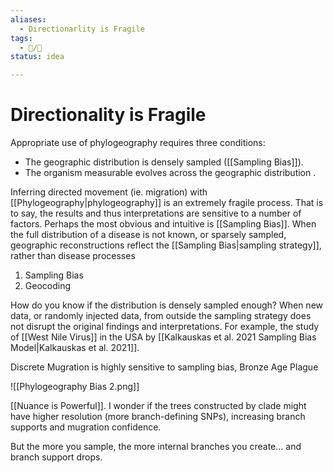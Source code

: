 ```yaml
---
aliases:
  - Directionarlity is Fragile
tags:
  - 📝/🌱
status: idea

---
```


# Directionality is Fragile

Appropriate use of phylogeography requires three conditions:
- The geographic distribution is densely sampled ([[Sampling Bias]]). 
- The organism measurable evolves across the geographic distribution .

Inferring directed movement (ie. migration) with [[Phylogeography|phylogeography]] is an extremely fragile process. That is to say, the results and thus interpretations are sensitive to a number of factors. Perhaps the most obvious and intuitive is [[Sampling Bias]]. When the full distribution of a disease is not known, or sparsely sampled, geographic reconstructions reflect the [[Sampling Bias|sampling strategy]], rather than disease processes

1. Sampling Bias
1. Geocoding

How do you know if the distribution is densely sampled enough? When new data, or randomly injected data, from outside the sampling strategy does not disrupt the original findings and interpretations. For example, the study of [[West Nile Virus]] in the USA by [[Kalkauskas et al. 2021 Sampling Bias Model|Kalkauskas et al. 2021]].

Discrete Mugration is highly sensitive to sampling bias, Bronze Age Plague

![[Phylogeography Bias 2.png]]


[[Nuance is Powerful]]. I wonder if the trees constructed by clade might have higher resolution (more branch-defining SNPs), increasing branch supports and mugration confidence.

But the more you sample, the more internal branches you create... and branch support drops.